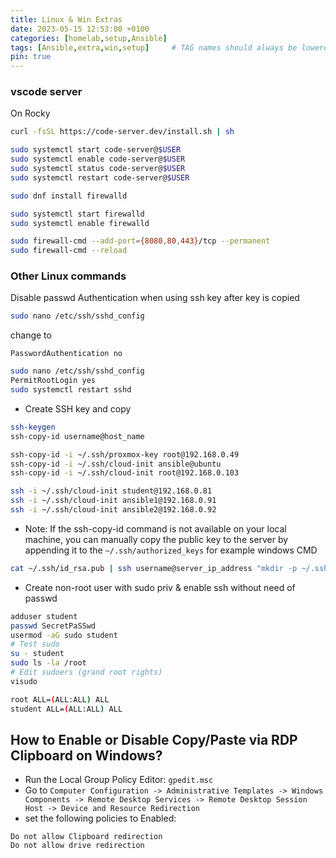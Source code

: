 ```yaml
---
title: Linux & Win Extras
date: 2023-05-15 12:53:00 +0100
categories: [homelab,setup,Ansible]
tags: [Ansible,extra,win,setup]     # TAG names should always be lowercase
pin: true
---
```


### vscode server

On Rocky

```bash
curl -fsSL https://code-server.dev/install.sh | sh
```

```bash
sudo systemctl start code-server@$USER
sudo systemctl enable code-server@$USER
sudo systemctl status code-server@$USER
sudo systemctl restart code-server@$USER
```

```bash
sudo dnf install firewalld
```

```bash
sudo systemctl start firewalld
sudo systemctl enable firewalld
```

```bash
sudo firewall-cmd --add-port={8080,80,443}/tcp --permanent
sudo firewall-cmd --reload
```

### Other Linux commands

Disable passwd Authentication when using ssh key after key is copied

```bash
sudo nano /etc/ssh/sshd_config
```

change to

```text
PasswordAuthentication no
```

```bash
sudo nano /etc/ssh/sshd_config
PermitRootLogin yes
sudo systemctl restart sshd
```

- Create SSH key and copy

```bash
ssh-keygen
ssh-copy-id username@host_name
```

```bash
ssh-copy-id -i ~/.ssh/proxmox-key root@192.168.0.49
ssh-copy-id -i ~/.ssh/cloud-init ansible@ubuntu
ssh-copy-id -i ~/.ssh/cloud-init root@192.168.0.103

ssh -i ~/.ssh/cloud-init student@192.168.0.81
ssh -i ~/.ssh/cloud-init ansible1@192.168.0.91
ssh -i ~/.ssh/cloud-init ansible2@192.168.0.92
```

- Note: If the ssh-copy-id command is not available on your local machine, you can manually copy the public key to the server by appending it to the `~/.ssh/authorized_keys` for example windows CMD

```bash
cat ~/.ssh/id_rsa.pub | ssh username@server_ip_address "mkdir -p ~/.ssh && cat >> ~/.ssh/authorized_keys"
```

- Create non-root user with sudo priv & enable ssh without need of passwd

```bash
adduser student
passwd SecretPaSSwd
usermod -aG sudo student
# Test sudo
su - student
sudo ls -la /root
# Edit sudoers (grand root rights)
visudo

root ALL=(ALL:ALL) ALL
student ALL=(ALL:ALL) ALL
```

## How to Enable or Disable Copy/Paste via RDP Clipboard on Windows?

- Run the Local Group Policy Editor: `gpedit.msc`
- Go to `Computer Configuration -> Administrative Templates -> Windows Components -> Remote Desktop Services -> Remote Desktop Session Host -> Device and Resource Redirection`
- set the following policies to Enabled:

```text
Do not allow Clipboard redirection 
Do not allow drive redirection
```
